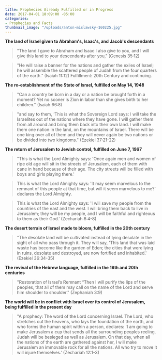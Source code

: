 ```yaml
---
title: Prophecies Already Fulfilled or in Progress
date: 2017-04-01 18:09:00 -05:00
categories:
- Prophecies and Facts
thumbnail_image: "/uploads/anton-mislawsky-160225.jpg"
---
```


**The land of Israel given to Abraham's, Isaac's, and Jacob's descendants**

>"The land I gave to Abraham and Isaac I also give to you, and I will give this land to your descendants after you," (Genesis 35:12)

>"He will raise a banner for the nations and gather the exiles of Israel; he will assemble the scattered people of Judah from the four quarters of the earth." (Isaiah 11:12) Fulfillment: 20th Century and continuing.

**The re-establishment of the State of Israel, fulfilled on May 14, 1948**

>"Can a country be born in a day or a nation be brought forth in a moment? Yet no sooner is Zion in labor than she gives birth to her children." (Isaiah 66:8)

>"and say to them, ‘This is what the Sovereign Lord says: I will take the Israelites out of the nations where they have gone. I will gather them from all around and bring them back into their own land. I will make them one nation in the land, on the mountains of Israel. There will be one king over all of them and they will never again be two nations or be divided into two kingdoms." (Ezekiel 37:21-22)

**The return of Jerusalem to Jewish control, fulfilled on June 7, 1967**

> "This is what the Lord Almighty says: 'Once again men and women of ripe old age will sit in the streets of Jerusalem, each of them with cane in hand because of their age. The city streets will be filled with boys and girls playing there.'

>This is what the Lord Almighty says: 'It may seem marvelous to the remnant of this people at that time, but will it seem marvelous to me?' declares the Lord Almighty.

>This is what the Lord Almighty says: 'I will save my people from the countries of the east and the west. I will bring them back to live in Jerusalem; they will be my people, and I will be faithful and righteous to them as their God.' (Zechariah 8:4-8)

**The desert terrain of Israel made to bloom, fulfilled in the 20th century**

>"The desolate land will be cultivated instead of lying desolate in the sight of all who pass through it. They will say, 'This land that was laid waste has become like the garden of Eden; the cities that were lying in ruins, desolate and destroyed, are now fortified and inhabited.' (Ezekiel 36:34-35)

**The revival of the Hebrew language, fulfilled in the 19th and 20th centuries**

>"Restoration of Israel’s Remnant
“Then I will purify the lips of the peoples,
that all of them may call on the name of the Lord
and serve him shoulder to shoulder." (Zephaniah 3:9)

**The world will be in conflict with Israel over its control of Jerusalem, being fulfilled in the present day**

>"A prophecy: The word of the Lord concerning Israel.
The Lord, who stretches out the heavens, who lays the foundation of the earth, and who forms the human spirit within a person, declares: 'I am going to make Jerusalem a cup that sends all the surrounding peoples reeling. Judah will be besieged as well as Jerusalem. On that day, when all the nations of the earth are gathered against her, I will make Jerusalem an immovable rock for all the nations. All who try to move it will injure themselves.' (Zechariah 12:1-3)